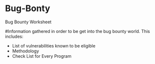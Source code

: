 # Bug-Bonty
Bug Bounty Worksheet


#Information gathered in order to be get into the bug bounty world.
This includes: 
- List of vulnerabilities known to be eligible
- Methodology
- Check List for Every Program
